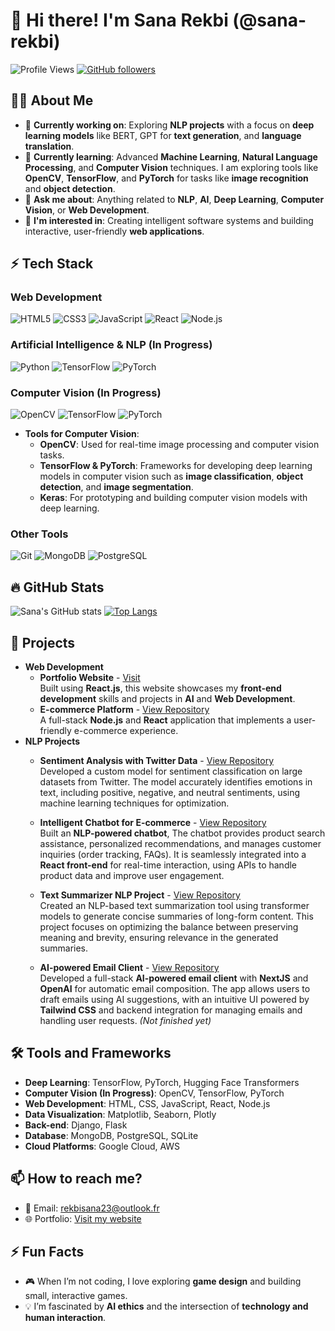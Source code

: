 # 👋 Hi there! I'm Sana Rekbi (@sana-rekbi)

![Profile Views](https://komarev.com/ghpvc/?username=sana-rekbi&color=blueviolet)
[![GitHub followers](https://img.shields.io/github/followers/sana-rekbi.svg?style=social&label=Follow)](https://github.com/sana-rekbi?tab=followers)

## 👩‍💻 About Me

- 🔭 **Currently working on**: Exploring **NLP projects** with a focus on **deep learning models** like BERT, GPT for **text generation**, and **language translation**.
- 🌱 **Currently learning**: Advanced **Machine Learning**, **Natural Language Processing**, and **Computer Vision** techniques. I am exploring tools like **OpenCV**, **TensorFlow**, and **PyTorch** for tasks like **image recognition** and **object detection**.
- 💬 **Ask me about**: Anything related to **NLP**, **AI**, **Deep Learning**, **Computer Vision**, or **Web Development**.
- 👀 **I'm interested in**: Creating intelligent software systems and building interactive, user-friendly **web applications**.

## ⚡ Tech Stack
### **Web Development**
![HTML5](https://img.shields.io/badge/HTML5-E34F26?style=for-the-badge&logo=html5&logoColor=white)
![CSS3](https://img.shields.io/badge/CSS3-1572B6?style=for-the-badge&logo=css3&logoColor=white)
![JavaScript](https://img.shields.io/badge/JavaScript-323330?style=for-the-badge&logo=javascript&logoColor=F7DF1E)
![React](https://img.shields.io/badge/React-20232A?style=for-the-badge&logo=react&logoColor=61DAFB)
![Node.js](https://img.shields.io/badge/Node.js-339933?style=for-the-badge&logo=nodedotjs&logoColor=white)

### **Artificial Intelligence & NLP (In Progress)**
![Python](https://img.shields.io/badge/Python-3776AB?style=for-the-badge&logo=python&logoColor=white)
![TensorFlow](https://img.shields.io/badge/TensorFlow-FF6F00?style=for-the-badge&logo=tensorflow&logoColor=white)
![PyTorch](https://img.shields.io/badge/PyTorch-EE4C2C?style=for-the-badge&logo=pytorch&logoColor=white)

### **Computer Vision (In Progress)**
![OpenCV](https://img.shields.io/badge/OpenCV-5C3EE8?style=for-the-badge&logo=opencv&logoColor=white)
![TensorFlow](https://img.shields.io/badge/TensorFlow-FF6F00?style=for-the-badge&logo=tensorflow&logoColor=white)
![PyTorch](https://img.shields.io/badge/PyTorch-EE4C2C?style=for-the-badge&logo=pytorch&logoColor=white)

- **Tools for Computer Vision**:  
  - **OpenCV**: Used for real-time image processing and computer vision tasks.
  - **TensorFlow & PyTorch**: Frameworks for developing deep learning models in computer vision such as **image classification**, **object detection**, and **image segmentation**.
  - **Keras**: For prototyping and building computer vision models with deep learning.

### **Other Tools**
![Git](https://img.shields.io/badge/Git-F05032?style=for-the-badge&logo=git&logoColor=white)
![MongoDB](https://img.shields.io/badge/MongoDB-4EA94B?style=for-the-badge&logo=mongodb&logoColor=white)
![PostgreSQL](https://img.shields.io/badge/PostgreSQL-316192?style=for-the-badge&logo=postgresql&logoColor=white)

## 🔥 GitHub Stats
![Sana's GitHub stats](https://github-readme-stats.vercel.app/api?username=sana-rekbi&show_icons=true&theme=radical)
[![Top Langs](https://github-readme-stats.vercel.app/api/top-langs/?username=sana-rekbi&layout=compact&theme=radical)](https://github.com/sana-rekbi/github-readme-stats)

## 🚀 Projects
- **Web Development**
  - **Portfolio Website** - [Visit](https://superb-smakager-b9344f.netlify.app/#home)  
    Built using **React.js**, this website showcases my **front-end development** skills and projects in **AI** and **Web Development**.
  - **E-commerce Platform** - [View Repository](#)  
    A full-stack **Node.js** and **React** application that implements a user-friendly e-commerce experience.
- **NLP Projects**
  - **Sentiment Analysis with Twitter Data** - [View Repository](https://github.com/sana-rekbi/Twitter-Sentiment-Analysis-)  
    Developed a custom model for sentiment classification on large datasets from Twitter. The model accurately identifies emotions in text, including positive, negative, and neutral sentiments, using machine learning techniques for optimization.

  - **Intelligent Chatbot for E-commerce** - [View Repository](https://github.com/sana-rekbi/ChatI_IA_App)  
    Built an **NLP-powered chatbot**,  The chatbot provides product search assistance, personalized recommendations, and manages customer inquiries (order tracking, FAQs). It is seamlessly integrated into a **React front-end** for real-time interaction, using APIs to handle product data and improve user engagement.

  - **Text Summarizer NLP Project** - [View Repository](https://github.com/sana-rekbi/Text-Summarizer-NLP-project)  
    Created an NLP-based text summarization tool using transformer models to generate concise summaries of long-form content. This project focuses on optimizing the balance between preserving meaning and brevity, ensuring relevance in the generated summaries.

  - **AI-powered Email Client** - [View Repository](https://github.com/sana-rekbi/IA-powered-client-email)  
    Developed a full-stack **AI-powered email client** with **NextJS** and **OpenAI** for automatic email composition. The app allows users to draft emails using AI suggestions, with an intuitive UI powered by **Tailwind CSS** and backend integration for managing emails and handling user requests. *(Not finished yet)*

## 🛠️ Tools and Frameworks
- **Deep Learning**: TensorFlow, PyTorch, Hugging Face Transformers
- **Computer Vision (In Progress)**: OpenCV, TensorFlow, PyTorch
- **Web Development**: HTML, CSS, JavaScript, React, Node.js
- **Data Visualization**: Matplotlib, Seaborn, Plotly
- **Back-end**: Django, Flask
- **Database**: MongoDB, PostgreSQL, SQLite
- **Cloud Platforms**: Google Cloud, AWS

## 📫 How to reach me?
- 📧 Email: [rekbisana23@outlook.fr](mailto:rekbisana23@outlook.fr)
- 🌐 Portfolio: [Visit my website](https://superb-smakager-b9344f.netlify.app/#home)

## ⚡ Fun Facts
- 🎮 When I’m not coding, I love exploring **game design** and building small, interactive games.
- 💡 I’m fascinated by **AI ethics** and the intersection of **technology and human interaction**.


